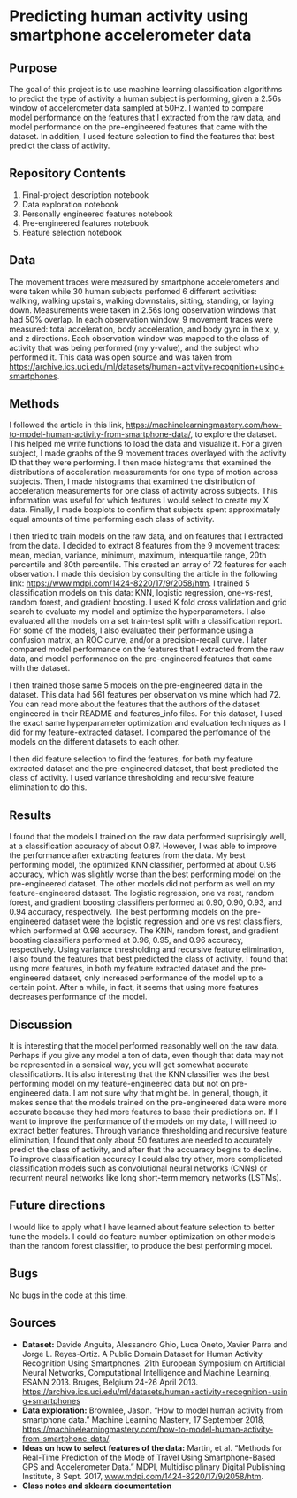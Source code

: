 # Predicting human activity using smartphone accelerometer data

## Purpose

The goal of this project is to use machine learning classification algorithms to predict the type of activity a human subject is performing, given a 2.56s window of accelerometer data sampled at 50Hz. I wanted to compare model performance on the features that I extracted from the raw data, and model performance on the pre-engineered features that came with the dataset. In addition, I used feature selection to find the features that best predict the class of activity.

## Repository Contents

1. Final-project description notebook
2. Data exploration notebook
3. Personally engineered features notebook
4. Pre-engineered features notebook
5. Feature selection notebook

## Data

The movement traces were measured by smartphone accelerometers and were taken while 30 human subjects perfomed 6 different activities: walking, walking upstairs, walking downstairs, sitting, standing, or laying down. Measurements were taken in 2.56s long observation windows that had 50% overlap. In each observation window, 9 movement traces were measured: total acceleration, body acceleration, and body gyro in the x, y, and z directions. Each observation window was mapped to the class of activity that was being performed (my y-value), and the subject who performed it. This data was open source and was taken from https://archive.ics.uci.edu/ml/datasets/human+activity+recognition+using+smartphones.

## Methods

I followed the article in this link, https://machinelearningmastery.com/how-to-model-human-activity-from-smartphone-data/, to explore the dataset. This helped me write functions to load the data and visualize it. For a given subject, I made graphs of the 9 movement traces overlayed with the activity ID that they were performing. I then made histograms that examined the distributions of acceleration measurements for one type of motion across subjects. Then, I made histograms that examined the distribution of acceleration measurements for one class of activity across subjects. This information was useful for which features I would select to create my X data. Finally, I made boxplots to confirm that subjects spent approximately equal amounts of time performing each class of activity.

I then tried to train models on the raw data, and on features that I extracted from the data. I decided to extract 8 features from the 9 movement traces: mean, median, variance, minimum, maximum, interquartile range, 20th percentile and 80th percentile. This created an array of 72 features for each observation. I made this decision by consulting the article in the following link: https://www.mdpi.com/1424-8220/17/9/2058/htm. I trained 5 classification models on this data: KNN, logistic regression, one-vs-rest, random forest, and gradient boosting. I used K fold cross validation and grid search to evaluate my model and optimize the hyperparameters. I also evaluated all the models on a set train-test split with a classification report. For some of the models, I also evaluated their performance using a confusion matrix, an ROC curve, and/or a precision-recall curve. I later compared model performance on the features that I extracted from the raw data, and model performance on the pre-engineered features that came with the dataset.

I then trained those same 5 models on the pre-engineered data in the dataset. This data had 561 features per observation vs mine which had 72. You can read more about the features that the authors of the dataset engineered in their README and features_info files. For this dataset, I used the exact same hyperparameter optimization and evaluation techniques as I did for my feature-extracted dataset. I compared the perfomance of the models on the different datasets to each other.

I then did feature selection to find the features, for both my feature extracted dataset and the pre-engineered dataset, that best predicted the class of activity. I used variance thresholding and recursive feature elimination to do this.

## Results

I found that the models I trained on the raw data performed suprisingly well, at a classification accuracy of about 0.87. However, I was able to improve the performance after extracting features from the data. My best performing model, the optimized KNN classifier, performed at about 0.96 accuracy, which was slightly worse than the best performing model on the pre-engineered dataset. The other models did not perform as well on my feature-engineered dataset. The logistic regression, one vs rest, random forest, and gradient boosting classifiers performed at 0.90, 0.90, 0.93, and 0.94 accuracy, respectively. The best performing models on the pre-engineered dataset were the logistic regression and one vs rest classifiers, which performed at 0.98 accuracy. The KNN, random forest, and gradient boosting classifiers performed at 0.96, 0.95, and 0.96 accuracy, respectively. Using variance thresholding and recursive feature elimination, I also found the features that best predicted the class of activity. I found that using more features, in both my feature extracted dataset and the pre-engineered dataset, only increased performance of the model up to a certain point. After a while, in fact, it seems that using more features decreases performance of the model.

## Discussion

It is interesting that the model performed reasonably well on the raw data. Perhaps if you give any model a ton of data, even though that data may not be represented in a sensical way, you will get somewhat accurate classifications. It is also interesting that the KNN classifier was the best performing model on my feature-engineered data but not on pre-engineered data. I am not sure why that might be. In general, though, it makes sense that the models trained on the pre-engineered data were more accurate because they had more features to base their predictions on. If I want to improve the performance of the models on my data, I will need to extract better features. Through variance thresholding and recursive feature elimination, I found that only about 50 features are needed to accurately predict the class of activity, and after that the accuaracy begins to decline. To improve classification accuracy I could also try other, more complicated classification models such as convolutional neural networks (CNNs) or recurrent neural networks like long short-term memory networks (LSTMs).

## Future directions

I would like to apply what I have learned about feature selection to better tune the models. I could do feature number optimization on other models than the random forest classifier, to produce the best performing model.

## Bugs

No bugs in the code at this time.

## Sources

* **Dataset:**
Davide Anguita, Alessandro Ghio, Luca Oneto, Xavier Parra and Jorge L. Reyes-Ortiz. A Public Domain Dataset for Human Activity Recognition Using Smartphones. 21th European Symposium on Artificial Neural Networks, Computational Intelligence and Machine Learning, ESANN 2013. Bruges, Belgium 24-26 April 2013.
https://archive.ics.uci.edu/ml/datasets/human+activity+recognition+using+smartphones
* **Data exploration:**
Brownlee, Jason. “How to model human activity from smartphone data.” Machine Learning Mastery, 17 September 2018, https://machinelearningmastery.com/how-to-model-human-activity-from-smartphone-data/.
* **Ideas on how to select features of the data:** 
Martin, et al. “Methods for Real-Time Prediction of the Mode of Travel Using Smartphone-Based GPS and Accelerometer Data.” MDPI, Multidisciplinary Digital Publishing Institute, 8 Sept. 2017, www.mdpi.com/1424-8220/17/9/2058/htm.
* **Class notes and sklearn documentation**